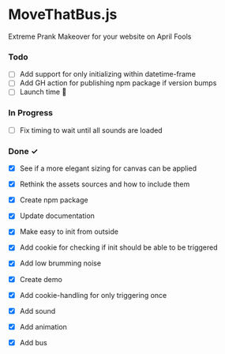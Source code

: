 # MoveThatBus.js

Extreme Prank Makeover for your website on April Fools

### Todo

- [ ] Add support for only initializing within datetime-frame  
- [ ] Add GH action for publishing npm package if version bumps  
- [ ] Launch time 🚀  

### In Progress

- [ ] Fix timing to wait until all sounds are loaded  

### Done ✓

- [x] See if a more elegant sizing for canvas can be applied  
- [x] Rethink the assets sources and how to include them  
- [x] Create npm package  
- [x] Update documentation  
- [x] Make easy to init from outside  
- [x] Add cookie for checking if init should be able to be triggered  
- [x] Add low brumming noise  
- [x] Create demo  
- [x] Add cookie-handling for only triggering once  
- [x] Add sound  
- [x] Add animation  
- [x] Add bus  

